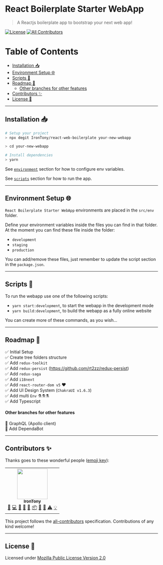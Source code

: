 # React Boilerplate Starter WebApp <!-- omit in toc -->

> A Reactjs boilerplate app to bootstrap your next web app!

[![License](https://img.shields.io/github/license/IronTony/react-web-boilerplate)](LICENSE)<!-- ALL-CONTRIBUTORS-BADGE:START - Do not remove or modify this section -->
[![All Contributors](https://img.shields.io/badge/all_contributors-1-screen.svg?style=flat)](#contributors-:sparkles:)

<!-- ALL-CONTRIBUTORS-BADGE:END -->

# Table of Contents <!-- omit in toc -->

- [Installation :inbox_tray:](#installation-inbox_tray)
- [Environment Setup :globe_with_meridians:](#environment-setup-globe_with_meridians)
- [Scripts :wrench:](#scripts-wrench)
- [Roadmap :running:](#roadmap-running)
    - [Other branches for other features](#other-branches-for-other-features)
- [Contributors :sparkles:](#contributors-sparkles)
- [License :scroll:](#license-scroll)

---

## Installation :inbox_tray:

```bash
# Setup your project
> npx degit IronTony/react-web-boilerplate your-new-webapp

> cd your-new-webapp

# Install dependencies
> yarn
```

See [`environment`](#environment-setup-:globe_with_meridians:) section for how to configure env variables.

See [`scripts`](#scripts-:wrench:) section for how to run the app.

---

## Environment Setup :globe_with_meridians:

`React Boilerplate Starter WebApp` environments are placed in the `src/env` folder.

Define your environment variables inside the files you can find in that folder.
At the moment you can find these file inside the folder:
  - `development`
  - `staging`
  - `production`

You can add/remove these files, just remember to update the script section in the `package.json`.

---

## Scripts :wrench:

To run the webapp use one of the following scripts:
- `yarn start:development`, to start the webapp in the development mode
- `yarn build:development`, to build the webapp as a fully online website

You can create more of these commands, as you wish...

---

## Roadmap :running:

✅ Initial Setup<br/>
✅ Create tree folders structure<br/>
✅ Add `redux-toolkit`<br/>
✅ Add `redux-persist` (https://github.com/rt2zz/redux-persist)<br/>
✅ Add `redux-saga`<br/>
✅ Add `i18next`<br/>
✅ Add `react-router-dom v5` ❤️<br/>
✅ Add UI Design System (`ChakraUI v1.6.3`)<br />
✅ Add multi `Env` ⚗️⚗️⚗️<br />
✅ Add Typescript<br />


#### Other branches for other features

🚧 GraphQL (Apollo client) <br/>
🚧 Add DependaBot<br />

---

## Contributors :sparkles:

Thanks goes to these wonderful people ([emoji key](https://allcontributors.org/docs/en/emoji-key)):

<!-- ALL-CONTRIBUTORS-LIST:START - Do not remove or modify this section -->
<!-- prettier-ignore-start -->
<!-- markdownlint-disable -->
<table>
  <tr>
    <td align="center"><a href="https://github.com/IronTony"><img src="https://avatars3.githubusercontent.com/u/3645225?v=4" width="100px;" alt=""/><br /><sub><b>IronTony</b></sub></a><br /><a href="#ideas-IronTony" title="Ideas, Planning, & Feedback">🤔</a> <a href="https://github.com/IronTony/react-web-boilerplate/commits?author=IronTony" title="Code">💻</a> <a href="https://github.com/IronTony/react-web-boilerplate/commits?author=IronTony" title="Documentation">📖</a> <a href="https://github.com/IronTony/react-web-boilerplate/issues?q=author%3AIronTony" title="Bug reports">🐛</a> <a href="#maintenance-IronTony" title="Maintenance">🚧</a> <a href="#platform-IronTony" title="Packaging/porting to new platform">📦</a> <a href="#question-IronTony" title="Answering Questions">💬</a> <a href="https://github.com/IronTony/react-web-boilerplate/pulls?q=is%3Apr+reviewed-by%3AIronTony" title="Reviewed Pull Requests">👀</a> <a href="https://github.com/IronTony/react-web-boilerplate/commits?author=IronTony" title="Tests">⚠️</a> <a href="#example-IronTony" title="Examples">💡</a></td>
  </tr>
</table>

<!-- markdownlint-enable -->
<!-- prettier-ignore-end -->

<!-- ALL-CONTRIBUTORS-LIST:END -->

This project follows the [all-contributors](https://github.com/all-contributors/all-contributors) specification. Contributions of any kind welcome!

---

## License :scroll:

Licensed under [Mozilla Public License Version 2.0](LICENSE)
